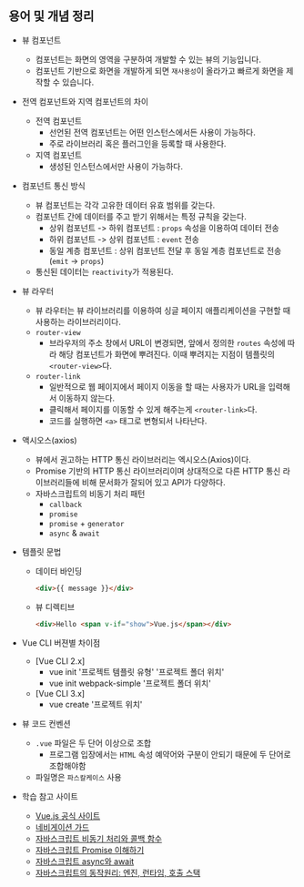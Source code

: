 ## 용어 및 개념 정리
* 뷰 컴포넌트
    * 컴포넌트는 화면의 영역을 구분하여 개발할 수 있는 뷰의 기능입니다.
    * 컴포넌트 기반으로 화면을 개발하게 되면 `재사용성`이 올라가고 빠르게 화면을 제작할 수 있습니다.
* 전역 컴포넌트와 지역 컴포넌트의 차이
    * 전역 컴포넌트
        * 선언된 전역 컴포넌트는 어떤 인스턴스에서든 사용이 가능하다.
        * 주로 라이브러리 혹은 플러그인을 등록할 때 사용한다.
    * 지역 컴포넌트
        * 생성된 인스턴스에서만 사용이 가능하다.
* 컴포넌트 통신 방식
    * 뷰 컴포넌트는 각각 고유한 데이터 유효 범위를 갖는다.
    * 컴포넌트 간에 데이터를 주고 받기 위해서는 특정 규칙을 갖는다.
        * 상위 컴포넌트 -> 하위 컴포넌트 : `props` 속성을 이용하여 데이터 전송
        * 하위 컴포넌트 -> 상위 컴포넌트 : `event` 전송
        * 동일 계층 컴포넌트 : 상위 컴포넌트 전달 후 동일 계층 컴포넌트로 전송 (`emit` -> `props`)
    * 통신된 데이터는 `reactivity`가 적용된다.
* 뷰 라우터
    * 뷰 라우터는 뷰 라이브러리를 이용하여 싱글 페이지 애플리케이션을 구현할 때 사용하는 라이브러리이다.
    * `router-view`
        * 브라우저의 주소 창에서 URL이 변경되면, 앞에서 정의한 `routes` 속성에 따라 해당 컴포넌트가 화면에 뿌려진다. 이때 뿌려지는 지점이 템플릿의 `<router-view>`다.
    * `router-link`
        * 일반적으로 웹 페이지에서 페이지 이동을 할 때는 사용자가 URL을 입력해서 이동하지 않는다.
        * 클릭해서 페이지를 이동할 수 있게 해주는게 `<router-link>`다.
        * 코드를 실행하면 `<a>` 태그로 변형되서 나타난다.
* 액시오스(axios)
    * 뷰에서 권고하는 HTTP 통신 라이브러리는 엑시오스(Axios)이다.
    * Promise 기반의 HTTP 통신 라이브러리이며 상대적으로 다른 HTTP 통신 라이브러리들에 비해 문서화가 잘되어 있고 API가 다양하다.
    * 자바스크립트의 비동기 처리 패턴
        * `callback`
        * `promise`
        * `promise` + `generator`
        * `async` & `await`
* 템플릿 문법
    * 데이터 바인딩
        ```html
        <div>{{ message }}</div>
        ```
    * 뷰 디렉티브   
        ```html
        <div>Hello <span v-if="show">Vue.js</span></div>
        ```
* Vue CLI 버젼별 차이점
    * [Vue CLI 2.x]
        * vue init '프로젝트 템플릿 유형' '프로젝트 폴더 위치'
        * vue init webpack-simple '프로젝트 폴더 위치'
    * [Vue CLI 3.x]
        * vue create '프로젝트 위치'
* 뷰 코드 컨벤션
    * `.vue` 파일은 두 단어 이상으로 조합
        * 프로그램 입장에서는 `HTML` 속성 예약어와 구분이 안되기 때문에 두 단어로 조합해야함
    * 파일명은 `파스칼케이스` 사용


    

* 학습 참고 사이트
    * [Vue.js 공식 사이트](https://vuejs.org/)
    * [네비게이션 가드](https://joshua1988.github.io/web-development/vuejs/vue-router-navigation-guards/)
    * [자바스크립트 비동기 처리와 콜백 함수](https://joshua1988.github.io/web-development/javascript/javascript-asynchronous-operation/)
    * [자바스크립트 Promise 이해하기](https://joshua1988.github.io/web-development/javascript/promise-for-beginners/)
    * [자바스크립트 async와 await](https://joshua1988.github.io/web-development/javascript/js-async-await/)
    * [자바스크립트의 동작원리: 엔진, 런타임, 호출 스택](https://joshua1988.github.io/web-development/translation/javascript/how-js-works-inside-engine/)